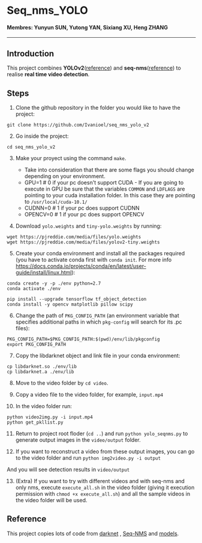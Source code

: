 # Seq_nms_YOLO

#### Membres: Yunyun SUN, Yutong YAN, Sixiang XU, Heng ZHANG

---

## Introduction


This project combines **YOLOv2**([reference](https://arxiv.org/abs/1506.02640)) and **seq-nms**([reference](https://arxiv.org/abs/1602.08465)) to realise **real time video detection**.

## Steps

1. Clone the github repository in the folder you would like to have the project:
```
git clone https://github.com/Ivanioel/seq_nms_yolo_v2
```
2. Go inside the project: 
```
cd seq_nms_yolo_v2
```

3. Make your proyect using the command `make`.
    * Take into consideration that there are some flags you should change depending on your environment.
    * GPU=1 # 0 if your pc doesn't support CUDA - If you are going to execute in GPU be sure that the variables `COMMON` and `LDFLAGS` are pointing to your cuda installation folder. In this case they are pointing to `/usr/local/cuda-10.1/`
    * CUDNN=0 # 1 if your pc does support CUDNN
    * OPENCV=0 # 1 if your pc does support OPENCV


4. Download `yolo.weights` and `tiny-yolo.weights` by running:
```
wget https://pjreddie.com/media/files/yolo.weights
wget https://pjreddie.com/media/files/yolov2-tiny.weights
```
5. Create your conda environment and install all the packages required (you have to activate conda first with `conda init`. For more info https://docs.conda.io/projects/conda/en/latest/user-guide/install/linux.html):
```
conda create -y -p ./env python=2.7
conda activate ./env

pip install --upgrade tensorflow tf_object_detection
conda install -y opencv matplotlib pillow scipy
```

6. Change the path of `PKG_CONFIG_PATH` (an environment variable that specifies additional paths in which `pkg-config` will search for its .pc files):

```
PKG_CONFIG_PATH=$PKG_CONFIG_PATH:$(pwd)/env/lib/pkgconfig
export PKG_CONFIG_PATH
```

7. Copy the libdarknet object and link file in your conda environment:

```
cp libdarknet.so ./env/lib
cp libdarknet.a ./env/lib
```

8. Move to the video folder by `cd video`.

9. Copy a video file to the video folder, for example, `input.mp4`

10. In the video folder run:
```
python video2img.py -i input.mp4
python get_pkllist.py
```

11. Return to project root floder (`cd ..`) and run `python yolo_seqnms.py` to generate output images in the `video/output` folder.

12. If you want to reconstruct a video from these output images, you can go to the video folder and run `python img2video.py -i output`

And you will see detection results in `video/output`

13. (Extra) If you want to try with different videos and with seq-nms and only nms, execute `execute_all.sh` in the video folder (giving it execution permission with `chmod +x execute_all.sh`) and all the sample videos in the video folder will be used.

## Reference

This project copies lots of code from [darknet](https://github.com/pjreddie/darknet) , [Seq-NMS](https://github.com/lrghust/Seq-NMS) and  [models](https://github.com/tensorflow/models).
